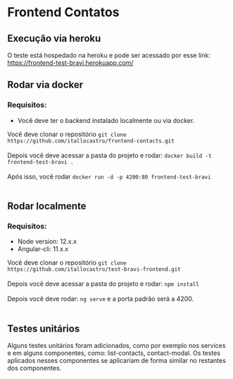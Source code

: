 # Frontend Contatos

## Execução via heroku

O teste está hospedado na heroku e pode ser acessado por esse link: https://frontend-test-bravi.herokuapp.com/

## Rodar via docker
### Requisitos:
- Você deve ter o backend instalado localmente ou via docker.

Você deve clonar o repositório `git clone https://github.com/itallocastro/frontend-contacts.git`
<br>
<br>
Depois você deve acessar a pasta do projeto e rodar: `docker build -t frontend-test-bravi .`
<br>
<br>
Após isso, você rodar `docker run -d -p 4200:80 frontend-test-bravi`
<br>
<br>

## Rodar localmente
### Requisitos:
- Node version: 12.x.x
- Angular-cli: 11.x.x

Você deve clonar o repositório `git clone https://github.com/itallocastro/test-bravi-frontend.git`
<br>
<br>
Depois você deve acessar a pasta do projeto e rodar: `npm install`
<br>
<br>
Depois você deve rodar: `ng serve` e a porta padrão será a 4200.
<br>
<br>

## Testes unitários
Alguns testes unitários foram adicionados, como por exemplo nos services e em alguns componentes, como: list-contacts, contact-modal. Os testes aplicados nesses componentes se aplicariam de forma similar no restantes dos componentes.
